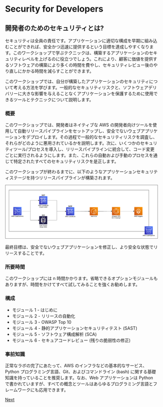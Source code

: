 # Security for Developers
## 開発者のためのセキュリティとは?

セキュリティは全員の責任です。アプリケーションに適切な構成を早期に組み込むことができれば、安全かつ迅速に提供するという目標を達成しやすくなります。このワークショップで学ぶテクニックは、構築するアプリケーションのセキュリティレベルを上げるのに役立つでしょう。これにより、顧客に価値を提供するソフトウェアの構築により多くの時間を費やし、セキュリティレビュー後のやり直しにかかる時間を減らすことができます。

このワークショップでは、自分が構築したアプリケーションのセキュリティについて考える方法を学びます。一般的なセキュリティリスクと、ソフトウェアデリバリーに大きな影響を与えることなくアプリケーションを保護するために使用できるツールとテクニックについて説明します。

### 概要

このワークショップでは、開発者はネイティブな AWS の開発者向けツールを使用して自動リリースパイプラインをセットアップし、安全でないウェブアプリケーションをデプロイします。その過程で一般的なセキュリティリスクを調査し、それらがどのように悪用されているかを説明します。次に、いくつかのセキュリティツール/プロセスを導入し、リリースパイプラインに統合して、コード変更ごとに実行されるようにします。また、これらの自動および手動のプロセスを通じて特定されたすべてのセキュリティリスクを是正します。

このワークショップが終わるまでに、以下のようなアプリケーションセキュリティステージを持つリリースパイプラインが構築されます。

<img src="/static/images/全体構成図.png" alt="全体構成図">

最終目標は、安全でないウェブアプリケーションを修正し、より安全な状態でリリースすることです。

### 所要時間

このワークショップには n 時間かかります。省略できるオプションモジュールもありますが、時間をかけてすべて試してみることを強くお勧めします。

### 構成

- モジュール 1 - はじめに
- モジュール 2 - リリースの自動化
- モジュール 3 - OWASP Top 10
- モジュール 4 - 静的アプリケーションセキュリティテスト (SAST)
- モジュール 5 - ソフトウェア構成解析 (SCA)
- モジュール 6 - セキュアコードレビュー (残りの脆弱性の修正)

### 事前知識

正常なラボの完了にあたって、AWS のインフラなどの基本的なサービス、Python プログラミング言語、Git、およびコマンドライン (bash) に関する基礎知識を持っていることを推奨します。なお、Web アプリケーションは Python で書かれていますが、すべての概念とツールはあらゆるプログラミング言語とフレームワークにも応用できます。

[Next](./content/module1/開発環境のセットアップ.md)